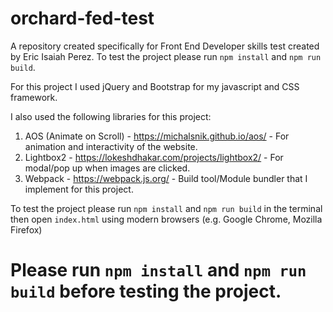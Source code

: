 # orchard-fed-test
A repository created specifically for Front End Developer skills test created by Eric Isaiah Perez. To test the project please run `npm install` and `npm run build`.

For this project I used jQuery and Bootstrap for my javascript and CSS framework. 

I also used the following libraries for this project:
1. AOS (Animate on Scroll) - https://michalsnik.github.io/aos/ - For animation and interactivity of the website.
2. Lightbox2 - https://lokeshdhakar.com/projects/lightbox2/ - For modal/pop up when images are clicked.
3. Webpack - https://webpack.js.org/ - Build tool/Module bundler that I implement for this project.

To test the project please run `npm install` and `npm run build` in the terminal then open `index.html` using modern browsers (e.g. Google Chrome, Mozilla Firefox)


# Please run `npm install` and `npm run build` before testing the project.